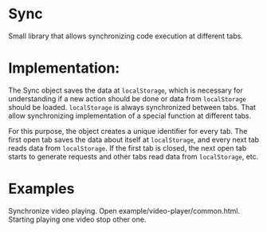 # Sync

Small library that allows synchronizing code execution at different tabs.

# Implementation:

 The Sync object saves the data at `localStorage`, which is necessary for understanding if a new action should be done or data from `localStorage` should be loaded. `localStorage`  is always synchronized between tabs. That allow synchronizing implementation of a special function at different tabs.

For this purpose, the object creates a unique identifier for every tab. The first open tab saves the data about itself at `localStorage`, and every next tab reads data from `localStorage`. If the first tab is closed, the next open tab starts to generate requests and other tabs read data from `localStorage`, etc.


# Examples

 Synchronize video playing. Open example/video-player/common.html. Starting playing one video stop other one.

